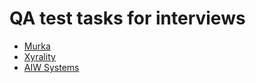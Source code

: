 # QA test tasks for interviews

 - [Murka](https://github.com/MaksymMaksym23/Test-tasks-for-interviews/tree/master/%D0%A2%D0%B5%D1%81%D1%82%D0%BE%D0%B2%D0%BE%D0%B5%20%D0%B7%D0%B0%D0%B4%D0%B0%D0%BD%D0%B8%D0%B5%20_%D0%A2%D0%B5%D1%81%D1%82%D0%B8%D1%80%D0%BE%D0%B2%D1%89%D0%B8%D0%BA%20%D0%B8%D0%B3%D1%80%D0%BE%D0%B2%D1%8B%D1%85%20%D0%BF%D1%80%D0%B8%D0%BB%D0%BE%D0%B6%D0%B5%D0%BD%D0%B8%D0%B9_%D0%9C%D1%83%D1%80%D0%BA%D0%B0%28not%20vkontakte%29%20%281%29)
 - [Xyrality](https://github.com/MaksymMaksym23/Test-tasks-for-interviews/tree/master/QA_Test%202%20%28Xyrality%29)
 - [AIW Systems](https://github.com/MaksymMaksym23/Test-tasks-for-interviews/blob/master/Solution_QA%20Test%20Task%20for%20AIW%20Systems.docx)
